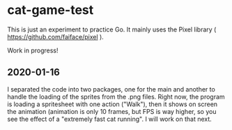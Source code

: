 # cat-game-test
This is just an experiment to practice Go.
It mainly uses the Pixel library ( https://github.com/faiface/pixel ).

Work in progress!

## 2020-01-16
I separated the code into two packages, one for the main and another to handle the loading of the sprites from the .png files.
Right now, the program is loading a spritesheet with one action ("Walk"), then it shows on screen the animation (animation is only 10 frames, but FPS is way higher, so you see the effect of a "extremely fast cat running". I will work on that next.
